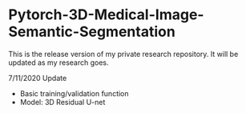 # Pytorch-3D-Medical-Image-Semantic-Segmentation

This is the release version of my private research repository. It will be updated as my research goes. 

7/11/2020 Update

- Basic training/validation function
- Model: 3D Residual U-net
